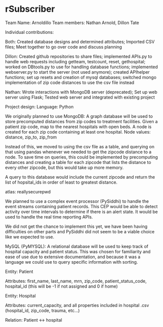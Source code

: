 # rSubscriber
Team Name: Arnoldillo
Team members: Nathan Arnold, Dillon Tate

Individual contributions: 

Both:
  Created database designs and determined attributes;
  Imported CSV files;
  Meet together to go over code and discuss planning
  
Dillon:
  Created github repositories to share files;
  implemented APIs.py to handle web requests including getteam, testcount, reset, gethospital;
  worked on DBtools.py to use for handling database functions;
  implemented webserver.py to start the server (not used anymore);
  created APIhelper functions;
  set up resets and creation of mysql databases;
  switched mongo implementation of zip code distances to use the csv file instead
  
  
Nathan:
  Wrote interactions with MongoDB server (deprecated); 
  Set up web server using Flask; 
  Tested web server and integrated with existing project


Project design:
  Language: Python
  
  We originally planned to use MongoDB: A graph database will be used to store precomputed distances from zip codes to treatment facilities.
  Given a patient zip code, map to the nearest hospitals with open beds. A node is created for each zip code containing at least one hospital.
  Node values: distance, zip_to, zip_from
  
  Instead of this, we moved to using the csv file as a table, and querying on that using pandas whenever we needed to get the zipcode distance to a node. To save time on queries, this could be implemented by precomputing distances and creating a table for each zipcode that lists the distance to every other zipcode, but this would take up more memory.
  
  A query to this database would include the current zipcode and return the list of hopsital_ids in order of least to greatest distance.
  
  atlas: reallysecurepwd
  
  We planned to use a complex event processor (PySiddhi) to handle the event streams containing patient records.
  This CEP would be able to detect activity over time intervals to determine if there is an alert state. It would be used to handle the real time reporting APIs.
  
  We did not get the chance to implement this yet, we have been having difficulties on other parts and PySiddhi did not seem to be a viable choice like we expected to use.
  
  MySQL (PyMYSQL): A relational database will be used to keep track of hospital capacity and patient status. This was chosen for familiarity and ease of use due to extensive documentation, and because it was a language we could use to query specific information with sorting.
  
  Entity: Patient
    
  Attributes: first_name, last_name, mrn, zip_code, patient_status_code, hospital_id (this will be -1 if not assigned and 0 if home)
  
  Entity: Hospital
    
  Attributes: current_capacity, and all properties included in hospital .csv (hospital_id, zip_code, trauma, etc...)
  
  Relation: Patient <-> hospital
